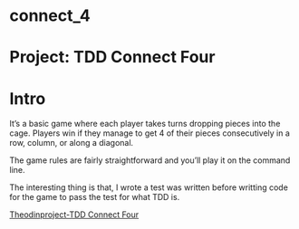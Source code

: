 # connect_4
# Project: TDD Connect Four #

# Intro #

 It’s a basic game where each player takes turns dropping pieces into the cage. Players win if they manage to get 4 of their pieces consecutively in a row, column, or along a diagonal.

 The game rules are fairly straightforward and you’ll play it on the command line.

 The interesting thing is that, I wrote a test was written before writting code for the game to pass the test for what TDD is.

 [Theodinproject-TDD Connect Four](https://www.theodinproject.com/courses/ruby-programming/lessons/testing-your-ruby-code#assignment-2)